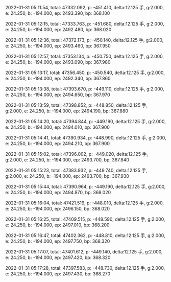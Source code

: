 2022-01-31 05:11:54, total: 47332.092, p: -451.410, delta:12.125 手, g:2.000, e: 24.250, b: -194.000, ep: 2493.390, bp: 368.100

2022-01-31 05:12:15, total: 47333.763, p: -451.680, delta:12.125 手, g:2.000, e: 24.250, b: -194.000, ep: 2492.480, bp: 368.020

2022-01-31 05:12:36, total: 47372.173, p: -450.140, delta:12.125 手, g:2.000, e: 24.250, b: -194.000, ep: 2493.460, bp: 367.950

2022-01-31 05:12:57, total: 47353.134, p: -450.750, delta:12.125 手, g:2.000, e: 24.250, b: -194.000, ep: 2493.090, bp: 367.980

2022-01-31 05:13:17, total: 47356.450, p: -450.540, delta:12.125 手, g:2.000, e: 24.250, b: -194.000, ep: 2492.340, bp: 367.860

2022-01-31 05:13:38, total: 47393.670, p: -449.110, delta:12.125 手, g:2.000, e: 24.250, b: -194.000, ep: 2494.650, bp: 367.970

2022-01-31 05:13:59, total: 47398.852, p: -448.850, delta:12.125 手, g:2.000, e: 24.250, b: -194.000, ep: 2494.190, bp: 367.880

2022-01-31 05:14:20, total: 47394.844, p: -449.190, delta:12.125 手, g:2.000, e: 24.250, b: -194.000, ep: 2494.010, bp: 367.900

2022-01-31 05:14:41, total: 47390.934, p: -448.990, delta:12.125 手, g:2.000, e: 24.250, b: -194.000, ep: 2494.210, bp: 367.900

2022-01-31 05:15:02, total: 47396.002, p: -449.020, delta:12.125 手, g:2.000, e: 24.250, b: -194.000, ep: 2493.700, bp: 367.840

2022-01-31 05:15:23, total: 47383.932, p: -449.740, delta:12.125 手, g:2.000, e: 24.250, b: -194.000, ep: 2493.700, bp: 367.930

2022-01-31 05:15:44, total: 47390.964, p: -449.190, delta:12.125 手, g:2.000, e: 24.250, b: -194.000, ep: 2494.970, bp: 368.020

2022-01-31 05:16:04, total: 47421.519, p: -448.010, delta:12.125 手, g:2.000, e: 24.250, b: -194.000, ep: 2496.150, bp: 368.020

2022-01-31 05:16:25, total: 47409.515, p: -448.590, delta:12.125 手, g:2.000, e: 24.250, b: -194.000, ep: 2497.010, bp: 368.200

2022-01-31 05:16:47, total: 47402.362, p: -448.810, delta:12.125 手, g:2.000, e: 24.250, b: -194.000, ep: 2497.750, bp: 368.320

2022-01-31 05:17:07, total: 47401.612, p: -449.140, delta:12.125 手, g:2.000, e: 24.250, b: -194.000, ep: 2497.420, bp: 368.320

2022-01-31 05:17:28, total: 47397.583, p: -448.730, delta:12.125 手, g:2.000, e: 24.250, b: -194.000, ep: 2497.430, bp: 368.270